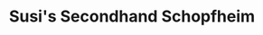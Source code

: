 ---
title: "Susi's Secondhand Schopfheim"
url: /schopfheim/susis-secondhand-schopfheim/
shop: Gebrauchtwaren
---